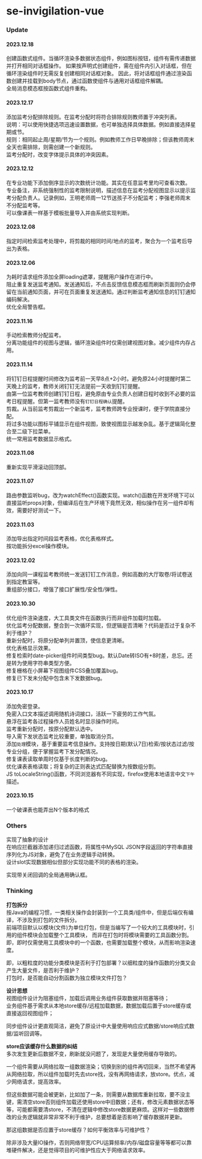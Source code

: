 # se-invigilation-vue

### Update
#### 2023.12.18
创建函数式组件。当循环渲染多数据状态组件，例如图标按钮，组件有需传递数据并打开相同对话框操作。
如果按声明式创建组件，需在组件内引入对话框，但在循环渲染组件时无需反复创建相同对话框对象。
因此，将对话框组件通过渲染函数创建并挂载到body节点，通过函数使组件与通用对话框组件解耦。  
全局消息模态框按函数式组件重构。  

#### 2023.12.17
添加监考分配排除规则。在监考分配时将符合排除规则教师置于冲突列表。  
说明：可以使用快捷选项迅速设置数据，也可单独选择具体数据。例如直接选择星期或节。  
规则：相同起止周/星期/节为一个规则。例如教师工作日早晚排除；但该教师周末全天也需排除，则需创建一个新规则。  
监考分配时，改变字体提示具体的冲突因素。  

#### 2023.12.12
在专业功能下添加倒序显示的次数统计功能。其实在任意监考里均可查看次数。   
专业备注，非系统强制性的监考限制说明，描述信息在监考分配视图显示以提示监考分配负责人。记录例如，王明老师周一12节送孩子不分配监考；李强老师周末不分配监考等。   
可以像课表一样基于模板批量导入并由系统实现判断。  

#### 2023.12.08
指定时间检索监考处理中，将剪裁的相同时间/地点的监考，聚合为一个监考后导出为表格。  

#### 2023.12.06
为耗时请求组件添加全屏loading遮罩，提醒用户操作在进行中。  
阻止重复发送监考通知。发送通知后，不点击反馈信息模态框而刷新页面则仍会停留在当前通知页面，并可在页面重复发送通知。通过判断监考通知信息的钉钉通知编码解决。     
优化全局警告框。  

#### 2023.11.16
手动检索教师分配监考。   
分离功能组件的视图与逻辑，循环渲染组件时仅需创建视图对象。减少组件内存占用。  

#### 2023.11.14
将钉钉日程提醒时间修改为监考前一天早8点+2小时。避免原24小时提醒时第二天晚上的监考，教师关闭钉钉无法提前一天收到钉钉提醒。  
由第一位监考教师创建钉钉日程，避免原由专业负责人创建日程时收到不必要的监考日程提醒。但第一监考教师没有`钉钉日程确认`提醒。    
剪裁。从当前监考剪裁出一个新监考，监考教师跨专业授课时，便于学院直接分配。   
将过多功能以图标平铺显示在组件视图，致使视图显示越发杂乱。基于逻辑简化整合至二级下拉菜单。  
统一常用监考数据显示格式。    

#### 2023.11.08
重新实现平滑滚动回顶部。  

#### 2023.11.07
路由参数监听bug，改为watchEffect()函数实现。watch()函数在开发环境下可以直接监听props对象，但编译后在生产环境下竟然无效，相似操作在另一组件却有效，需要好好测试一下。  

#### 2023.11.03
添加导出指定时间段监考表格，优化表格样式。  
按功能拆分excel操作模块。  

#### 2023.12.02
添加向同一课程监考教师统一发送钉钉工作消息，例如高数的大厅取卷/将试卷送到指定教室等。   
重组部分接口，增强了接口扩展性/安全性/弹性。  

#### 2023.10.30
优化组件渲染速度，大工具类文件在函数执行而非组件加载时加载。  
优化监考分配数据，整合到一次循环实现，但逻辑是否清晰？代码是否过于复杂不利于维护？  
重新分配时，将原分配单列并置顶，使信息更清晰。  
优化表格显示效果。  
修复检索时date-picker组件时间类型bug。默认Date转ISO有+8时差，总忘。还是转为使用字符串类型方便。  
修复栅格在小屏幕下视图组件CSS叠加覆盖bug。   
修复已下发未分配中包含未下发数据bug。  


#### 2023.10.17
添加免密登录。  
免密入口文本描述调用随机诗词接口，活跃一下疲劳的工作气氛。  
悬浮在监考各过程操作人员姓名时显示操作时间。   
监考重新分配时，按原分配默认选中。  
导入需下发状态监考比较重要，单独取消分页。  
添加`处理`模块，基于重要监考信息操作。支持按日期(默认7日)检索/按状态过滤/按专业分组，便于掌握监考下发分配情况。  
修复课表读取单周时仅基于长度判断的bug。   
优化课表表格读取；将复杂的正则表达式匹配替换为按数组分割。   
JS toLocaleString()函数，不同浏览器有不同实现，firefox使用本地语言中文`下午`描述。  

#### 2023.10.15
一个破课表也能弄出N个版本的格式

### Others
实现了抽象的设计  
在响应拦截器添加递归过滤函数，将属性中MySQL JSON字段返回的字符串直接序列化为JS对象，避免了在业务逻辑手动转换。  
设计slot实现数据相似但部分实现功能不同的表格的渲染。  

实现带关闭回调的全局通用确认框。


### Thinking
**打包拆分**  
按Java的编程习惯，一类相关操作会封装到一个工具类/组件中，但是后端仅有编译，不涉及到打包的文件拆分。  
前端项目默认以模块(文件)为单位打包，但是当编写了一个较大的工具模块时，引用的组件模块会加载整个工具模块，
而非在打包时将模块需要的工具函数分割。即，即时仅需使用工具模块中的一个函数，也需要加载整个模块，从而影响渲染速度。  

即，以粗粒度的功能分类模块是否利于打包部署？以细粒度的操作函数的分类又会产生大量文件，是否利于维护？  
打包时，是否能自动分割函数为独立模块文件打包？


**设计思想**  
视图组件设计为阻塞组件，加载后调用业务组件获取数据并阻塞等待；  
业务组件基于需求从本地store缓存/远程加载数据，数据加载后置于store缓存或直接返回视图组件；  

同步组件设计更直观简洁，避免了原设计中大量使用响应应式数据/store响应式数据/监听回调等。  

**store应该缓存什么数据的纠结**  
多次发生更新后数据不变，刷新就没问题了，发现是大量使用缓存导致的。  

一个组件需要从网络拉取一组数据渲染；切换到别的组件再切回来，当然不希望再从网络拉取，所以组件加载时先去store找，没有再网络请求，放store。优点，减少网络请求，提高效率。

但这些数据可能会被更新，比如加了一条，则需要从数据库重新拉取，要不没主键，需清空store否则组件加载还使用store中旧数据；还有，修改元素数据状态等等，可能都需要清store，不清在逻辑中修改store数据更麻烦。这样对一些数据修改的业务逻辑就非常非常不利于维护，总要想着是否影响了缓存数据并更新。

那这组数据是否应置于store缓存？如何平衡效率与可维护性？  

除非涉及大量IO操作，否则网络带宽/CPU运算频率/内存/磁盘容量等等都可以靠堆硬件解决，还是觉得项目的可维护性应大于网络请求效率。



